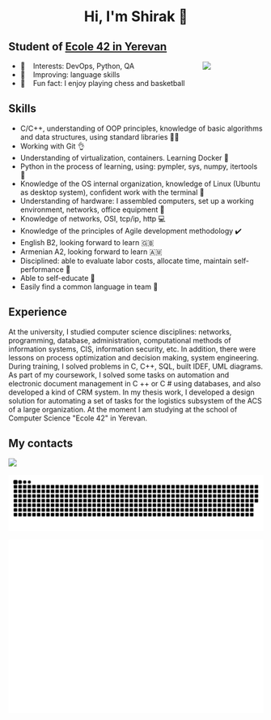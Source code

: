 <h1 align="center">Hi, I'm Shirak 👋</h1>

## Student of [Ecole 42 in Yerevan](https://42yerevan.am/) &nbsp;&nbsp;
  <img src="https://user-images.githubusercontent.com/68464959/209187314-028e0527-0230-48fd-b365-affb612ceb0a.png" align="right" width="120">

 - 🌱 &nbsp;&nbsp; Interests: DevOps, Python, QA
 - 🔎 &nbsp;&nbsp; Improving: language skills
 - :sparkling_heart: &nbsp;&nbsp; Fun fact: I enjoy playing  chess and basketball

## Skills
- С/С++, understanding of OOP principles, knowledge of basic algorithms and data structures, using standard libraries :student:
- Working with Git :ok_hand:
- Understanding of virtualization, containers. Learning Docker :whale2:
- Python in the process of learning, using: pympler, sys, numpy, itertools :ninja:
- Knowledge of the OS internal organization, knowledge of Linux (Ubuntu as desktop system), confident work with the terminal :penguin:
- Understanding of hardware: I assembled computers, set up a working environment, networks, office equipment :electric_plug:
- Knowledge of networks, OSI, tcp/ip, http :computer: 
- Knowledge of the principles of Agile development methodology :heavy_check_mark:
- English B2, looking forward to learn :gb:
- Armenian A2, looking forward to learn :armenia:
- Disciplined: able to evaluate labor costs, allocate time, maintain self-performance :beginner:
- Able to self-educate :checkered_flag:
- Easily find a common language in team :busts_in_silhouette:


## Experience
   At the university, I studied computer science disciplines: networks, programming, database, administration, computational methods of information systems, CIS, information security, etc. In addition, there were lessons on process optimization and decision making, system engineering. During training, I solved problems in C, C++, SQL, built IDEF, UML diagrams. As part of my coursework, I solved some tasks on automation and electronic document management in C ++ or C # using databases, and also developed a kind of CRM system. In my thesis work, I developed a design solution for automating a set of tasks for the logistics subsystem of the ACS of a large organization. At the moment I am studying at the school of Computer Science "Ecole 42" in Yerevan. 

## My contacts
<a href='https://t.me/elshirak'>![](https://img.shields.io/badge/Telegram-2CA5E0?style=for-the-badge&logo=telegram&logoColor=white)</a>

![github contribution grid snake animation](https://raw.githubusercontent.com/elshirak/elshirak/output/github-contribution-grid-snake.svg)


<img align="right" src="/github-metrics.svg" alt="Metrics" width="650">



